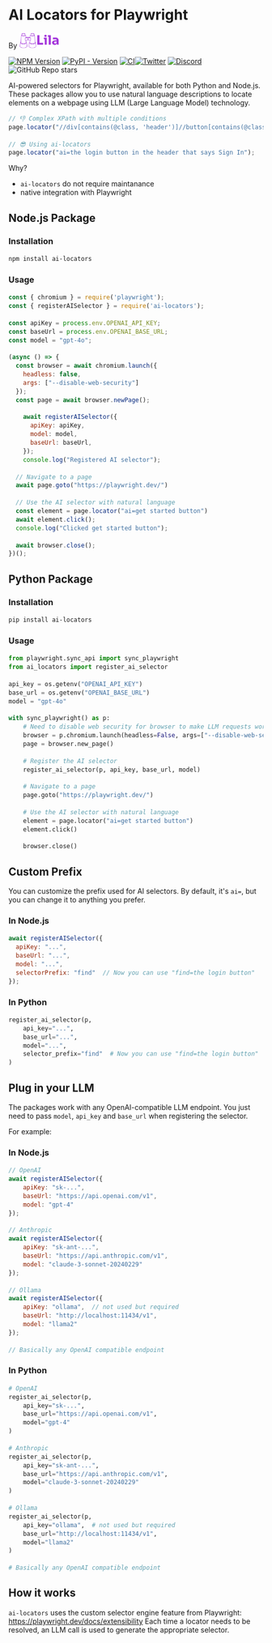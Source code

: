 # AI Locators for Playwright

By [<img src="assets/logo.png" height=30>](https://github.com/lila-team/lila)

[![NPM Version](https://img.shields.io/npm/v/ai-locators?color=blue)](https://www.npmjs.com/package/ai-locators)
[![PyPI - Version](https://img.shields.io/pypi/v/ai-locators?color=blue)](https://pypi.org/project/ai-locators/)
[![CI](https://github.com/lila-team/ai-locators/actions/workflows/test.yml/badge.svg)](https://github.com/lila-team/ai-locators/actions/workflows/test.yml)[![Twitter](https://img.shields.io/twitter/follow/lila__dev?style=social)](https://twitter.com/lila__dev)
[![Discord](https://img.shields.io/discord/1303067047931936809?label=Discord)](https://discord.gg/kZ7TEmxH)
![GitHub Repo stars](https://img.shields.io/github/stars/lila-team/ai-locators)

AI-powered selectors for Playwright, available for both Python and Node.js. These packages allow you to use natural language descriptions to locate elements on a webpage using LLM (Large Language Model) technology.

```javascript
// 👎 Complex XPath with multiple conditions
page.locator("//div[contains(@class, 'header')]//button[contains(@class, 'login') and not(@disabled) and contains(text(), 'Sign In')]");

// 😎 Using ai-locators
page.locator("ai=the login button in the header that says Sign In");
```

Why?

* `ai-locators` do not require maintanance
* native integration with Playwright

## Node.js Package

### Installation

```bash
npm install ai-locators
```

### Usage

```javascript
const { chromium } = require('playwright');
const { registerAISelector } = require('ai-locators');

const apiKey = process.env.OPENAI_API_KEY;
const baseUrl = process.env.OPENAI_BASE_URL;
const model = "gpt-4o";

(async () => {
  const browser = await chromium.launch({
    headless: false,
    args: ["--disable-web-security"]
  });
  const page = await browser.newPage();
  
    await registerAISelector({
      apiKey: apiKey,
      model: model,
      baseUrl: baseUrl,
    });
    console.log("Registered AI selector");
  
  // Navigate to a page
  await page.goto("https://playwright.dev/")
  
  // Use the AI selector with natural language
  const element = page.locator("ai=get started button")
  await element.click();
  console.log("Clicked get started button");
  
  await browser.close();
})();
```

## Python Package

### Installation

```bash
pip install ai-locators
```

### Usage

```python
from playwright.sync_api import sync_playwright
from ai_locators import register_ai_selector

api_key = os.getenv("OPENAI_API_KEY")
base_url = os.getenv("OPENAI_BASE_URL")
model = "gpt-4o"

with sync_playwright() as p:
    # Need to disable web security for browser to make LLM requests work
    browser = p.chromium.launch(headless=False, args=["--disable-web-security"])
    page = browser.new_page()
    
    # Register the AI selector
    register_ai_selector(p, api_key, base_url, model)
    
    # Navigate to a page
    page.goto("https://playwright.dev/")
    
    # Use the AI selector with natural language
    element = page.locator("ai=get started button")
    element.click()
    
    browser.close()
```

## Custom Prefix

You can customize the prefix used for AI selectors. By default, it's `ai=`, but you can change it to anything you prefer.

### In Node.js

```javascript
await registerAISelector({
  apiKey: "...",
  baseUrl: "...",
  model: "...",
  selectorPrefix: "find"  // Now you can use "find=the login button"
});
```

### In Python

```python
register_ai_selector(p,
    api_key="...",
    base_url="...",
    model="...",
    selector_prefix="find"  # Now you can use "find=the login button"
)
```

## Plug in your LLM

The packages work with any OpenAI-compatible LLM endpoint. You just need to pass `model`, `api_key` and `base_url` when registering the selector.

For example:

### In Node.js

```javascript
// OpenAI
await registerAISelector({
    apiKey: "sk-...",
    baseUrl: "https://api.openai.com/v1",
    model: "gpt-4"
});

// Anthropic
await registerAISelector({
    apiKey: "sk-ant-...",
    baseUrl: "https://api.anthropic.com/v1",
    model: "claude-3-sonnet-20240229"
});

// Ollama
await registerAISelector({
    apiKey: "ollama",  // not used but required
    baseUrl: "http://localhost:11434/v1",
    model: "llama2"
});

// Basically any OpenAI compatible endpoint
```

### In Python

```python
# OpenAI
register_ai_selector(p, 
    api_key="sk-...",
    base_url="https://api.openai.com/v1",
    model="gpt-4"
)

# Anthropic
register_ai_selector(p,
    api_key="sk-ant-...",
    base_url="https://api.anthropic.com/v1",
    model="claude-3-sonnet-20240229"
)

# Ollama
register_ai_selector(p,
    api_key="ollama",  # not used but required
    base_url="http://localhost:11434/v1",
    model="llama2"
)

# Basically any OpenAI compatible endpoint
```

## How it works

`ai-locators` uses the custom selector engine feature from Playwright: https://playwright.dev/docs/extensibility 
Each time a locator needs to be resolved, an LLM call is used to generate the appropriate selector.
